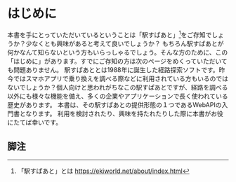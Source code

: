 # はじめに

本書を手にとっていただいているということは「駅すぱあと」[^1]をご存知でしょうか？少なくとも興味があると考えて良いでしょうか？
もちろん駅すぱあとが何かなんて知らないという方もいらっしゃるでしょう。そんな方のために、この「はじめに」があります。すでにご存知の方は次のページをめくっていただいても問題ありません。
駅すぱあととは1988年に誕生した経路探索ソフトです。昨今ではスマホアプリで乗り換えを調べる際などに利用されている方もいるのではないでしょうか？個人向けと思われがちなこの駅すぱあとですが、経路を調べる以外にも様々な機能を備え、多くの企業やアプリケーションで長く使われている歴史があります。
本書は、その駅すぱあとの提供形態の１つであるWebAPIの入門書となります。
利用を検討されたり、興味を持たれたりした際に本書がお役にたてば幸いです。

## 脚注
[^1]: 「駅すぱあと」とは https://ekiworld.net/about/index.html
